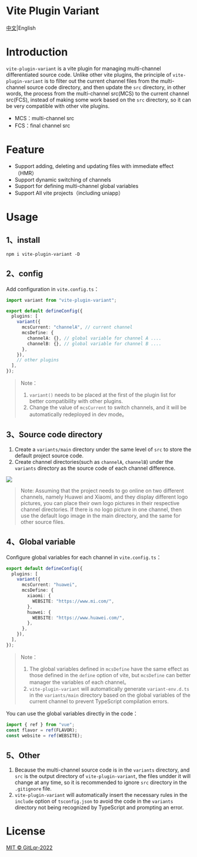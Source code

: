 # Vite Plugin Variant

[中文](README.zh-CN.md)|English

# Introduction

`vite-plugin-variant` is a vite plugin for managing multi-channel differentiated source code. Unlike other vite plugins, the principle of `vite-plugin-variant` is to filter out the current channel files from the multi-channel source code directory, and then update the `src` directory, in other words, the process from the multi-channel src(MCS) to the current channel src(FCS), instead of making some work based on the `src` directory, so it can be very compatible with other vite plugins.

- MCS：multi-channel src
- FCS：final channel src

# Feature

- Support adding, deleting and updating files with immediate effect（HMR）
- Support dynamic switching of channels
- Support for defining multi-channel global variables
- Support All vite projects（including uniapp）

# Usage

## 1、install

```shell
npm i vite-plugin-variant -D
```

## 2、config

Add configuration in `vite.config.ts`：

```ts
import variant from "vite-plugin-variant";

export default defineConfig({
  plugins: [
    variant({
      mcsCurrent: "channelA", // current channel
      mcsDefine: {
        channelA: {}, // global variable for channel A ....
        channelB: {}, // global variable for channel B ....
      },
    }),
    // other plugins
  ],
});
```

> Note：
>
> 1. `variant()` needs to be placed at the first of the plugin list for better compatibility with other plugins.
> 2. Change the value of `mcsCurrent` to switch channels, and it will be automatically redeployed in dev mode。

## 3、Source code directory

1. Create a `variants/main` directory under the same level of `src` to store the default project source code.
2. Create channel directories(such as `channelA`, `channelB`) under the `variants` directory as the source code of each channel difference.

![](https://cdn.jsdelivr.net/gh/FullStackAction/PicBed@resource20220417121922/image/202211061334517.png)

> Note: Assuming that the project needs to go online on two different channels, namely Huawei and Xiaomi, and they display different logo pictures, you can place their own logo pictures in their respective channel directories. If there is no logo picture in one channel, then use the default logo image in the main directory, and the same for other source files.

## 4、Global variable

Configure global variables for each channel in `vite.config.ts`：

```ts
export default defineConfig({
  plugins: [
    variant({
      mcsCurrent: "huawei",
      mcsDefine: {
        xiaomi: {
          WEBSITE: "https://www.mi.com/",
        },
        huawei: {
          WEBSITE: "https://www.huawei.com/",
        },
      },
    }),
  ],
});
```

> Note：
>
> 1. The global variables defined in `mcsDefine` have the same effect as those defined in the `define` option of vite, but `mcsDefine` can better manager the variables of each channel。
> 2. `vite-plugin-variant` will automatically generate `variant-env.d.ts` in the `variants/main` directory based on the global variables of the current channel to prevent TypeScript compilation errors.

You can use the global variables directly in the code：

```ts
import { ref } from "vue";
const flavor = ref(FLAVOR);
const website = ref(WEBSITE);
```

## 5、Other

1. Because the multi-channel source code is in the `variants` directory, and `src` is the output directory of `vite-plugin-variant`, the files undder it will change at any time, so it is recommended to ignore `src` directory in the `.gitignore` file.
2. `vite-plugin-variant` will automatically insert the necessary rules in the `include` option of `tsconfig.json` to avoid the code in the `variants` directory not being recognized by TypeScript and prompting an error.

# License

[MIT © GitLqr-2022](LICENSE)
